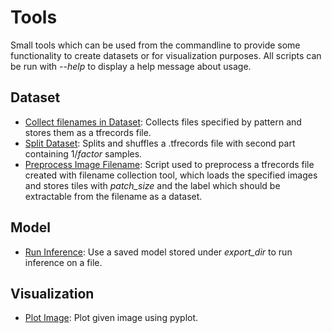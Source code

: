 # Tools

Small tools which can be used from the commandline to provide some functionality to create datasets or for visualization purposes.
All scripts can be run with *--help* to display a help message about usage.

## Dataset

*   [Collect filenames in Dataset](dataset/CollectFilenamesInDataset.py): Collects files specified by pattern and stores them as a tfrecords file.
*   [Split Dataset](dataset/SplitDataset.py): Splits and shuffles a .tfrecords file with second part containing 1/*factor* samples.
*   [Preprocess Image Filename](dataset/preprocess_image_filenames_dataset.py): Script used to preprocess a tfrecords file created with filename collection tool, which loads the specified images and stores tiles with *patch_size* and the label which should be extractable from the filename as a dataset.
## Model

*   [Run Inference](model/RunInference.py): Use a saved model stored under *export_dir* to run inference on a file.

## Visualization

*   [Plot Image](visualization/PlotImage.py): Plot given image using pyplot.




